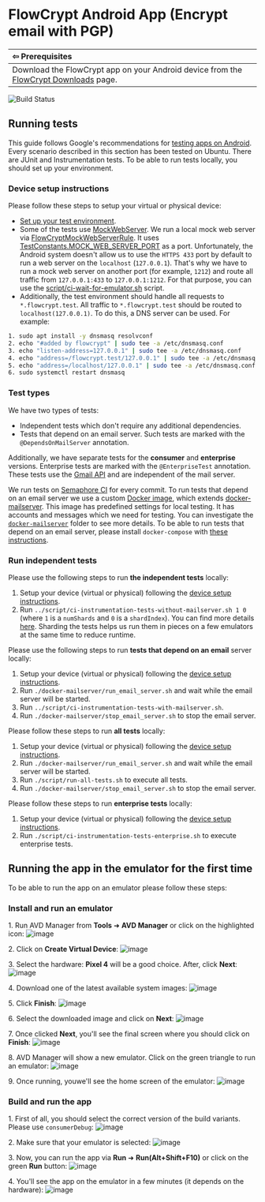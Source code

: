 # FlowCrypt Android App (Encrypt email with PGP)

| &#8678; Prerequisites                                                                                                 |
|:----------------------------------------------------------------------------------------------------------------------|
| Download the FlowCrypt app on your Android device from the [FlowCrypt Downloads](https://flowcrypt.com/download) page.

![Build Status](https://flowcrypt.semaphoreci.com/badges/flowcrypt-android.svg?key=3683eef1-6121-4c12-bcf7-031d0b4a36eb)

## Running tests

This guide follows Google's recommendations for [testing apps on Android](https://developer.android.com/training/testing). Every scenario described in this section has been tested on Ubuntu. There are JUnit and Instrumentation tests. To be able to run tests locally, you should set up your environment.

### Device setup instructions

Please follow these steps to setup your virtual or physical device:

- [Set up your test environment](https://developer.android.com/training/testing/espresso/setup#set-up-environment).
- Some of the tests use [MockWebServer](https://github.com/square/okhttp/tree/master/mockwebserver). We run a local mock web server via [FlowCryptMockWebServerRule](https://github.com/FlowCrypt/flowcrypt-android/blob/master/FlowCrypt/src/androidTest/java/com/flowcrypt/email/rules/FlowCryptMockWebServerRule.kt). It uses [TestConstants.MOCK_WEB_SERVER_PORT](https://github.com/FlowCrypt/flowcrypt-android/blob/master/FlowCrypt/src/androidTest/java/com/flowcrypt/email/TestConstants.kt#L19) as a port. Unfortunately, the Android system doesn't allow us to use the `HTTPS 433` port by default to run a web server on the `localhost` (`127.0.0.1`). That's why we have to run a mock web server on another port (for example, `1212`) and route all traffic from `127.0.0.1:433` to `127.0.0.1:1212`. For that purpose, you can use the [script/ci-wait-for-emulator.sh](https://github.com/FlowCrypt/flowcrypt-android/blob/master/script/ci-wait-for-emulator.sh#L13) script.
- Additionally, the test environment should handle all requests to `*.flowcrypt.test`. All traffic to `*.flowcrypt.test` should be routed to `localhost(127.0.0.1)`. To do this, a DNS server can be used. For example:

```bash
1. sudo apt install -y dnsmasq resolvconf
2. echo "#added by flowcrypt" | sudo tee -a /etc/dnsmasq.conf
3. echo "listen-address=127.0.0.1" | sudo tee -a /etc/dnsmasq.conf
4. echo "address=/flowcrypt.test/127.0.0.1" | sudo tee -a /etc/dnsmasq.conf
5. echo "address=/localhost/127.0.0.1" | sudo tee -a /etc/dnsmasq.conf
6. sudo systemctl restart dnsmasq
```

### Test types

We have two types of tests:

- Independent tests which don't require any additional dependencies.
- Tests that depend on an email server. Such tests are marked with the `@DependsOnMailServer` annotation.

Additionally, we have separate tests for the **consumer** and **enterprise** versions. Enterprise tests are marked with the `@EnterpriseTest` annotation. These tests use the [Gmail API](https://developers.google.com/gmail/api/guides) and are independent of the mail server.

We run tests on [Semaphore CI](https://semaphoreci.com/) for every commit. To run tests that depend on an email server we use a custom [Docker image](https://hub.docker.com/r/flowcrypt/flowcrypt-email-server), which extends [docker-mailserver](https://github.com/tomav/docker-mailserver). This image has predefined settings for local testing. It has accounts and messages which we need for testing. You can investigate the [`docker-mailserver`](https://github.com/FlowCrypt/flowcrypt-android/tree/master/docker-mailserver) folder to see more details. To be able to run tests that depend on an email server, please install `docker-compose` with [these instructions](https://docs.docker.com/compose/install/).

### Run independent tests

Please use the following steps to run **the independent tests** locally:

1. Setup your device (virtual or physical) following the [device setup instructions](#device-setup-instructions).
2. Run `../script/ci-instrumentation-tests-without-mailserver.sh 1 0` (where `1` is a `numShards` and `0` is a `shardIndex`). You can find more details [here](https://developer.android.com/training/testing/junit-runner#sharding-tests). Sharding the tests helps us run them in pieces on a few emulators at the same time to reduce runtime.

Please use the following steps to run **tests that depend on an email** server locally:

1. Setup your device (virtual or physical) following the [device setup instructions](#device-setup-instructions).
2. Run `./docker-mailserver/run_email_server.sh` and wait while the email server will be started.
3. Run `../script/ci-instrumentation-tests-with-mailserver.sh`.
4. Run `./docker-mailserver/stop_email_server.sh` to stop the email server.

Please follow these steps to run **all tests** locally:

1. Setup your device (virtual or physical) following the [device setup instructions](#device-setup-instructions).
2. Run `./docker-mailserver/run_email_server.sh` and wait while the email server will be started.
3. Run `./script/run-all-tests.sh` to execute all tests.
4. Run `./docker-mailserver/stop_email_server.sh` to stop the email server.

Please follow these steps to run **enterprise tests** locally:

1. Setup your device (virtual or physical) following the [device setup instructions](#device-setup-instructions).
2. Run `./script/ci-instrumentation-tests-enterprise.sh` to execute enterprise tests.

## Running the app in the emulator for the first time

To be able to run the app on an emulator please follow these steps:

### Install and run an emulator

1\. Run AVD Manager from **Tools** &#10140; **AVD Manager** or click on the highlighted icon:
![image](https://user-images.githubusercontent.com/2863246/136424474-3de87e4d-ffac-49d6-82e3-ec9831399721.png)

2\. Click on **Create Virtual Device**:
![image](https://user-images.githubusercontent.com/2863246/136425173-78ee0834-242d-48a6-8ff0-ec40cc9f9d6a.png)

3\. Select the hardware: **Pixel 4** will be a good choice. After, click **Next**:
![image](https://user-images.githubusercontent.com/2863246/136425849-f3839002-cd17-48a6-9027-c7a6561dd588.png)

4\. Download one of the latest available system images:
![image](https://user-images.githubusercontent.com/2863246/136426398-ebdcf49d-3566-45ee-b06b-698908cd5c55.png)

5\. Click **Finish**:
![image](https://user-images.githubusercontent.com/2863246/136427125-6aa91bef-f052-432f-a314-369d4b6d4825.png)

6\. Select the downloaded image and click on **Next**:
![image](https://user-images.githubusercontent.com/2863246/136427526-0c0cfc0b-b622-4420-9ea0-14aabff22423.png)

7\. Once clicked **Next**, you'll see the final screen where you should click on **Finish**:
![image](https://user-images.githubusercontent.com/2863246/136428104-4eba085d-eddf-46e2-b495-87be8d9a2237.png)

8\. AVD Manager will show a new emulator. Click on the green triangle to run an emulator:
![image](https://user-images.githubusercontent.com/2863246/136429163-e74b4ccf-360d-49af-a57b-846dd6be23fe.png)

9\. Once running, youwe'll see the home screen of the emulator:
![image](https://user-images.githubusercontent.com/2863246/136430123-1277b324-4910-4594-9f7c-167314d1ecef.png)

### Build and run the app

1\. First of all, you should select the correct version of the build variants. Please use `consumerDebug`:
![image](https://user-images.githubusercontent.com/2863246/136431329-2b850d9f-6dc3-4849-817c-86ffcc85ec17.png)

2\. Make sure that your emulator is selected:
![image](https://user-images.githubusercontent.com/2863246/136431790-bd6fd50d-db0f-4a95-bffb-d3bd92e574b3.png)

3\. Now, you can run the app via **Run** &#10140; **Run(Alt+Shift+F10)** or click on the green **Run** button:
![image](https://user-images.githubusercontent.com/2863246/136432060-088641d6-2bc5-44c0-bc58-80c50a49602e.png)

4\. You'll see the app on the emulator in a few minutes (it depends on the hardware):
![image](https://user-images.githubusercontent.com/2863246/136433066-d98cd03b-9db0-47a6-9ac8-7d21d347b6ea.png)
